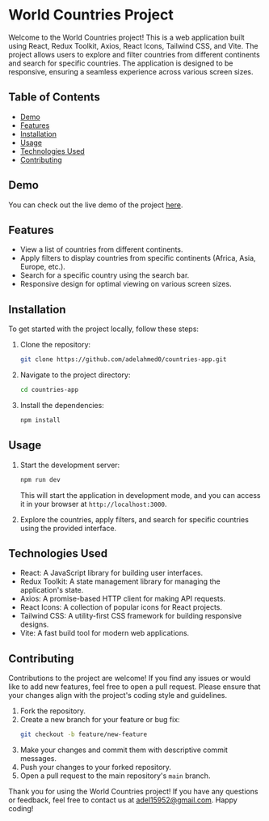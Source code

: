# World Countries Project

Welcome to the World Countries project! This is a web application built using React, Redux Toolkit, Axios, React Icons, Tailwind CSS, and Vite. The project allows users to explore and filter countries from different continents and search for specific countries. The application is designed to be responsive, ensuring a seamless experience across various screen sizes.

## Table of Contents

- [Demo](#demo)
- [Features](#features)
- [Installation](#installation)
- [Usage](#usage)
- [Technologies Used](#technologies-used)
- [Contributing](#contributing)

## Demo

You can check out the live demo of the project [here](https://countries-app-iota-dusky.vercel.app/).

## Features

- View a list of countries from different continents.
- Apply filters to display countries from specific continents (Africa, Asia, Europe, etc.).
- Search for a specific country using the search bar.
- Responsive design for optimal viewing on various screen sizes.

## Installation

To get started with the project locally, follow these steps:

1. Clone the repository:

   ```bash
   git clone https://github.com/adelahmed0/countries-app.git
   ```

2. Navigate to the project directory:

   ```bash
   cd countries-app
   ```

3. Install the dependencies:

   ```bash
   npm install
   ```

## Usage

1. Start the development server:

   ```bash
   npm run dev
   ```

   This will start the application in development mode, and you can access it in your browser at `http://localhost:3000`.

2. Explore the countries, apply filters, and search for specific countries using the provided interface.

## Technologies Used

- React: A JavaScript library for building user interfaces.
- Redux Toolkit: A state management library for managing the application's state.
- Axios: A promise-based HTTP client for making API requests.
- React Icons: A collection of popular icons for React projects.
- Tailwind CSS: A utility-first CSS framework for building responsive designs.
- Vite: A fast build tool for modern web applications.

## Contributing

Contributions to the project are welcome! If you find any issues or would like to add new features, feel free to open a pull request. Please ensure that your changes align with the project's coding style and guidelines.

1. Fork the repository.
2. Create a new branch for your feature or bug fix:
   ```bash
   git checkout -b feature/new-feature
   ```
3. Make your changes and commit them with descriptive commit messages.
4. Push your changes to your forked repository.
5. Open a pull request to the main repository's `main` branch.



Thank you for using the World Countries project! If you have any questions or feedback, feel free to contact us at adel15952@gmail.com. Happy coding!
